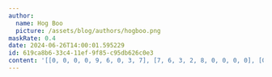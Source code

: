 ```yaml
---
author:
  name: Hog Boo
  picture: /assets/blog/authors/hogboo.png
maskRate: 0.4
date: 2024-06-26T14:00:01.595229
id: 619ca8b6-33c4-11ef-9f85-c95db626c0e3
content: '[[0, 0, 0, 0, 9, 6, 0, 3, 7], [7, 6, 3, 2, 8, 0, 0, 0, 0], [0, 1, 0, 7, 0, 0, 4, 8, 6], [9, 4, 7, 8, 6, 2, 1, 5, 0], [1, 0, 0, 4, 0, 7, 0, 2, 9], [0, 0, 0, 5, 1, 9, 7, 4, 8], [8, 0, 1, 6, 2, 0, 3, 0, 4], [5, 0, 0, 9, 7, 1, 0, 6, 2], [6, 7, 2, 0, 0, 0, 5, 0, 0]]'
---
```

